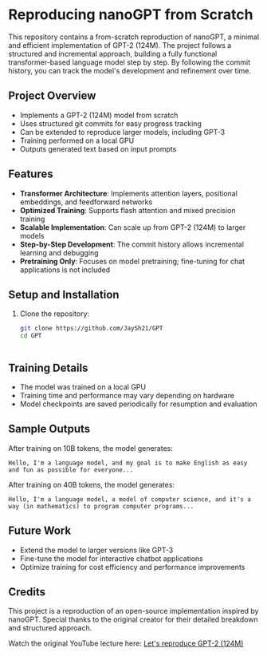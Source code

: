 # Reproducing nanoGPT from Scratch

This repository contains a from-scratch reproduction of nanoGPT, a minimal and efficient implementation of GPT-2 (124M). The project follows a structured and incremental approach, building a fully functional transformer-based language model step by step. By following the commit history, you can track the model's development and refinement over time.

## Project Overview
- Implements a GPT-2 (124M) model from scratch
- Uses structured git commits for easy progress tracking
- Can be extended to reproduce larger models, including GPT-3
- Training performed on a local GPU
- Outputs generated text based on input prompts

## Features
- **Transformer Architecture**: Implements attention layers, positional embeddings, and feedforward networks
- **Optimized Training**: Supports flash attention and mixed precision training
- **Scalable Implementation**: Can scale up from GPT-2 (124M) to larger models
- **Step-by-Step Development**: The commit history allows incremental learning and debugging
- **Pretraining Only**: Focuses on model pretraining; fine-tuning for chat applications is not included

## Setup and Installation
1. Clone the repository:
   ```bash
   git clone https://github.com/JaySh21/GPT
   cd GPT
   ```

   ```

## Training Details
- The model was trained on a local GPU
- Training time and performance may vary depending on hardware
- Model checkpoints are saved periodically for resumption and evaluation

## Sample Outputs
After training on 10B tokens, the model generates:
```
Hello, I'm a language model, and my goal is to make English as easy and fun as possible for everyone...
```
After training on 40B tokens, the model generates:
```
Hello, I'm a language model, a model of computer science, and it's a way (in mathematics) to program computer programs...
```

## Future Work
- Extend the model to larger versions like GPT-3
- Fine-tune the model for interactive chatbot applications
- Optimize training for cost efficiency and performance improvements

## Credits
This project is a reproduction of an open-source implementation inspired by nanoGPT. Special thanks to the original creator for their detailed breakdown and structured approach.

Watch the original YouTube lecture here: [Let's reproduce GPT-2 (124M)](https://www.youtube.com/watch?v=l8pRSuU81PU&t=2407s)

